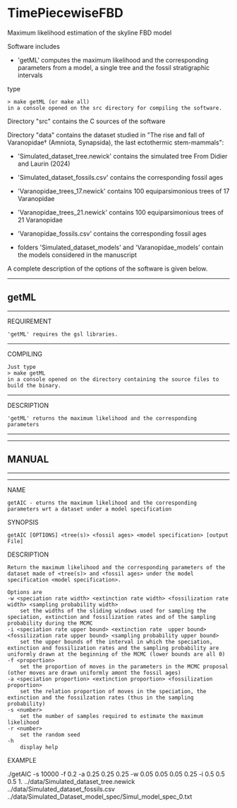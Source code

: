 # TimePiecewiseFBD
Maximum likelihood estimation of the skyline FBD model

Software includes

 - 'getML'
	computes the maximum likelihood and the corresponding parameters from a model, a single tree and the fossil stratigraphic intervals

type

	> make getML (or make all)
	in a console opened on the src directory for compiling the software.


Directory "src" contains the C sources of the software

Directory "data" contains the dataset studied in "The rise and fall of Varanopidae† (Amniota, Synapsida), the last ectothermic stem-mammals":


 - 'Simulated_dataset_tree.newick'
  contains the simulated tree From Didier and Laurin (2024)
  
 - 'Simulated_dataset_fossils.csv'
   contains the  corresponding fossil ages

 - 'Varanopidae_trees_17.newick'
  contains 100 equiparsimonious trees of 17 Varanopidae
  
 - 'Varanopidae_trees_21.newick'
  contains 100 equiparsimonious trees of 21 Varanopidae

 - 'Varanopidae_fossils.csv'
   contains the corresponding fossil ages
   
   
 - folders 'Simulated_dataset_models' and 'Varanopidae_models' contain the models considered in the manuscript


A complete description of the options of the software is given below.


------------
 getML 
------------

--------------------------
REQUIREMENT

	'getML' requires the gsl libraries.

--------------------------
COMPILING

	Just type
	> make getML
	in a console opened on the directory containing the source files to build the binary.

--------------------------
DESCRIPTION

	'getML' returns the maximum likelihood and the corresponding parameters


--------------------------
--------------------------
MANUAL
--------------------------
--------------------------


--------------------------

NAME

	getAIC - eturns the maximum likelihood and the corresponding parameters wrt a dataset under a model specification
	
SYNOPSIS

	getAIC [OPTIONS] <tree(s)> <fossil ages> <model specification> [output File]

DESCRIPTION

	Return the maximum likelihood and the corresponding parameters of the dataset made of <tree(s)> and <fossil ages> under the model specification <model specification>.

	Options are
	-w <speciation rate width> <extinction rate width> <fossilization rate width> <sampling probability width>
		set the widths of the sliding windows used for sampling the speciation, extinction and fossilization rates and of the sampling probability during the MCMC
	-i <speciation rate upper bound> <extinction rate  upper bound> <fossilization rate upper bound> <sampling probability upper bound>
		set the upper bounds of the interval in which the speciation, extinction and fossilization rates and the sampling probability are uniformly drawn at the beginning of the MCMC (lower bounds are all 0)
	-f <proportion>
		set the proportion of moves in the parameters in the MCMC proposal (other moves are drawn uniformly amont the fossil ages)
	-a <speciation proportion> <extinction proportion> <fossilization proportion>
		set the relation proportion of moves in the speciation, the extinction and the fossilzation rates (thus in the sampling probability)
	-s <number>
		set the number of samples required to estimate the maximum likelihood
	-r <number>
		set the random seed
	-h
		display help

EXAMPLE

./getAIC -s 10000 -f 0.2  -a 0.25 0.25 0.25 -w 0.05 0.05 0.05 0.25 -i 0.5 0.5 0.5 1.  ../data/Simulated_dataset_tree.newick ../data/Simulated_dataset_fossils.csv ../data/Simulated_Dataset_model_spec/Simul_model_spec_0.txt 


